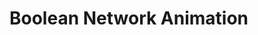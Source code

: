 # Boolean Network Animation

<a href="https://colab.research.google.com/github/brayvid/boolean-network/blob/main/random_boolean_network.ipynb" rel="Open in Colab"><img src="https://colab.research.google.com/assets/colab-badge.svg" alt="" /></a>
